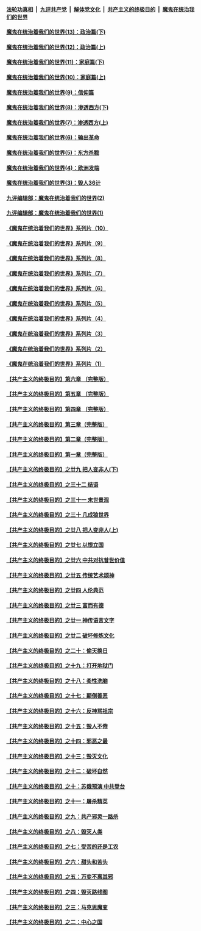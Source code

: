 ####  [法轮功真相](../../../../basic/blob/master/README.md?t=10050931) &nbsp;|&nbsp; [九评共产党](../../../../9ping.md/blob/master/README.md?t=10050931) &nbsp;|&nbsp; [解体党文化](../../../../jtdwh.md/blob/master/README.md?t=10050931)  &nbsp;|&nbsp; [共产主义的终极目的](../../../../gczydzjmd.md/blob/master/README.md?t=10050931) &nbsp;|&nbsp; [魔鬼在统治我们的世界](../../../../mgztzwmdsj.md/blob/master/README.md?t=10050931) 

#### [魔鬼在统治着我们的世界(13)：政治篇(下)](../pages/nsc422/n10448270.md?t=10050931) 

#### [魔鬼在统治着我们的世界(12)：政治篇(上)](../pages/nsc422/n10444576.md?t=10050931) 

#### [魔鬼在统治着我们的世界(11)：家庭篇(下)](../pages/nsc422/n10440961.md?t=10050931) 

#### [魔鬼在统治着我们的世界(10)：家庭篇(上)](../pages/nsc422/n10435448.md?t=10050931) 

#### [魔鬼在统治着我们的世界(9)：信仰篇](../pages/nsc422/n10432159.md?t=10050931) 

#### [魔鬼在统治着我们的世界(8)：渗透西方(下)](../pages/nsc422/n10429603.md?t=10050931) 

#### [魔鬼在统治着我们的世界(7)：渗透西方(上)](../pages/nsc422/n10426013.md?t=10050931) 

#### [魔鬼在统治着我们的世界(6)：输出革命](../pages/nsc422/n10421536.md?t=10050931) 

#### [魔鬼在统治着我们的世界(5)：东方杀戮](../pages/nsc422/n10417707.md?t=10050931) 

#### [魔鬼在统治着我们的世界(4)：欧洲发端](../pages/nsc422/n10414890.md?t=10050931) 

#### [魔鬼在统治着我们的世界(3)：毁人36计](../pages/nsc422/n10411583.md?t=10050931) 

#### [九评编辑部：魔鬼在统治着我们的世界(2)](../pages/nsc422/n10410036.md?t=10050931) 

#### [九评编辑部：魔鬼在统治着我们的世界(1)](../pages/nsc422/n10406825.md?t=10050931) 

#### [《魔鬼在统治着我们的世界》系列片（10）](../pages/nsc422/n12292670.md?t=10050931) 

#### [《魔鬼在统治着我们的世界》系列片（9）](../pages/nsc422/n12290859.md?t=10050931) 

#### [《魔鬼在统治着我们的世界》系列片（8）](../pages/nsc422/n12287445.md?t=10050931) 

#### [《魔鬼在统治着我们的世界》系列片（7）](../pages/nsc422/n12283425.md?t=10050931) 

#### [《魔鬼在统治着我们的世界》系列片（6）](../pages/nsc422/n12282314.md?t=10050931) 

#### [《魔鬼在统治着我们的世界》系列片（5）](../pages/nsc422/n12281419.md?t=10050931) 

#### [《魔鬼在统治着我们的世界》系列片（4）](../pages/nsc422/n12274024.md?t=10050931) 

#### [《魔鬼在统治着我们的世界》系列片（3）](../pages/nsc422/n12271322.md?t=10050931) 

#### [《魔鬼在统治着我们的世界》系列片（2）](../pages/nsc422/n12269049.md?t=10050931) 

#### [《魔鬼在统治着我们的世界》系列片（1）](../pages/nsc422/n12267575.md?t=10050931) 

#### [【共产主义的终极目的】第六章 （完整版）](../pages/nsc422/n11428913.md?t=10050931) 

#### [【共产主义的终极目的】第五章 （完整版）](../pages/nsc422/n11428912.md?t=10050931) 

#### [【共产主义的终极目的】第四章 （完整版）](../pages/nsc422/n11428907.md?t=10050931) 

#### [【共产主义的终极目的】第三章（完整版）](../pages/nsc422/n11428848.md?t=10050931) 

#### [【共产主义的终极目的】第二章（完整版）](../pages/nsc422/n11428831.md?t=10050931) 

#### [【共产主义的终极目的】第一章（完整版）](../pages/nsc422/n11417651.md?t=10050931) 

#### [【共产主义的终极目的】之廿九 把人变非人(下)](../pages/nsc422/n11344140.md?t=10050931) 

#### [【共产主义的终极目的】之三十二 结语](../pages/nsc422/n11360535.md?t=10050931) 

#### [【共产主义的终极目的】之三十一 末世景观](../pages/nsc422/n11351129.md?t=10050931) 

#### [【共产主义的终极目的】之三十 几成狼世界](../pages/nsc422/n11348280.md?t=10050931) 

#### [【共产主义的终极目的】之廿八 把人变非人(上)](../pages/nsc422/n11340492.md?t=10050931) 

#### [【共产主义的终极目的】之廿七 以恨立国](../pages/nsc422/n11336944.md?t=10050931) 

#### [【共产主义的终极目的】之廿六 中共对抗普世价值](../pages/nsc422/n11324785.md?t=10050931) 

#### [【共产主义的终极目的】之廿五 传统艺术颂神](../pages/nsc422/n11296396.md?t=10050931) 

#### [【共产主义的终极目的】之廿四 人伦典范](../pages/nsc422/n11296397.md?t=10050931) 

#### [【共产主义的终极目的】之廿三 富而有德](../pages/nsc422/n11283598.md?t=10050931) 

#### [【共产主义的终极目的】之廿一 神传语言文字](../pages/nsc422/n11263265.md?t=10050931) 

#### [【共产主义的终极目的】之廿二 破坏修炼文化](../pages/nsc422/n11245728.md?t=10050931) 

#### [【共产主义的终极目的】之二十：偷天换日](../pages/nsc422/n11238846.md?t=10050931) 

#### [【共产主义的终极目的】之十九：打开地狱门](../pages/nsc422/n11206376.md?t=10050931) 

#### [【共产主义的终极目的】之十八：柔性洗脑](../pages/nsc422/n11199994.md?t=10050931) 

#### [【共产主义的终极目的】之十七：颠倒善恶](../pages/nsc422/n11179782.md?t=10050931) 

#### [【共产主义的终极目的】之十六：反神骂祖宗](../pages/nsc422/n11166798.md?t=10050931) 

#### [【共产主义的终极目的】之十五：毁人不倦](../pages/nsc422/n11166792.md?t=10050931) 

#### [【共产主义的终极目的】之十四：邪恶之最](../pages/nsc422/n11150249.md?t=10050931) 

#### [【共产主义的终极目的】之十三：毁灭文化](../pages/nsc422/n11135227.md?t=10050931) 

#### [【共产主义的终极目的】之十二：破坏自然](../pages/nsc422/n11135214.md?t=10050931) 

#### [【共产主义的终极目的】之十：苏俄预演 中共登台](../pages/nsc422/n11118424.md?t=10050931) 

#### [【共产主义的终极目的】之十一：屠杀精英](../pages/nsc422/n11118442.md?t=10050931) 

#### [【共产主义的终极目的】之九：共产邪灵一路杀](../pages/nsc422/n11114139.md?t=10050931) 

#### [【共产主义的终极目的】之八：毁灭人类](../pages/nsc422/n11108503.md?t=10050931) 

#### [【共产主义的终极目的】之七：受苦的还是工农](../pages/nsc422/n11101809.md?t=10050931) 

#### [【共产主义的终极目的】之六：甜头和苦头](../pages/nsc422/n11096971.md?t=10050931) 

#### [【共产主义的终极目的】之五：万变不离其邪](../pages/nsc422/n11091285.md?t=10050931) 

#### [【共产主义的终极目的】之四：毁灭路线图](../pages/nsc422/n11086284.md?t=10050931) 

#### [【共产主义的终极目的】之三：马克思魔变](../pages/nsc422/n11061941.md?t=10050931) 

#### [【共产主义的终极目的】之二：中心之国](../pages/nsc422/n11047728.md?t=10050931) 


